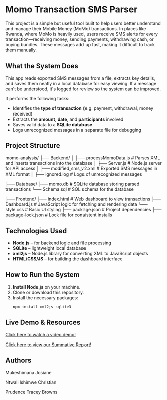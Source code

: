 # Momo Transaction SMS Parser

This project is a simple but useful tool built to help users better understand and manage their Mobile Money (MoMo) transactions. In places like Rwanda, where MoMo is heavily used, users receive SMS alerts for every transaction—receiving money, sending payments, withdrawing cash, or buying bundles. These messages add up fast, making it difficult to track them manually.

## What the System Does

This app reads exported SMS messages from a file, extracts key details, and saves them neatly in a local database for easy viewing. If a message can't be understood, it's logged for review so the system can be improved.

It performs the following tasks:
- Identifies the **type of transaction** (e.g. payment, withdrawal, money received)
- Extracts the **amount**, **date**, and **participants** involved
- Saves valid data to a **SQLite database**
- Logs unrecognized messages in a separate file for debugging

## Project Structure
momo-analysis/
 ├── Backend/
 │ ├── processMomoData.js # Parses XML and inserts transactions into the database
 │ ├── Server.js # Node.js server for API access
 │ ├── modified_sms_v2.xml # Exported SMS messages in XML format
 │ ├── ignored.log # Logs of unrecognized messages
 
 ├── Database/
   ├── momo.db # SQLite database storing parsed transactions
   └── Schema.sql # SQL schema for the database
   
 ├── Frontend/
   ├── index.html # Web dashboard to view transactions
   ├── Dashboard.js # JavaScript logic for fetching and rendering data
   └── style.css # Basic UI styling
   ├── package.json # Project dependencies
   ├── package-lock.json # Lock file for consistent installs

## Technologies Used

- **Node.js** – for backend logic and file processing
- **SQLite** – lightweight local database
- **xml2js** – Node.js library for converting XML to JavaScript objects
- **HTML/CSS/JS** – for building the dashboard interface

##  How to Run the System

1. **Install Node.js** on your machine.
2. Clone or download this repository.
3. Install the necessary packages:
   ```bash
   npm install xml2js sqlite3

## Live Demo & Resources
[Click here to watch a video demo!]( https://www.awesomescreenshot.com/video/41024162?key=fe16e270421e99ab6cddd6b127d9965c/)

 [Click here to view our Summative Report!](https://docs.google.com/document/d/1Tutie5QXrz96GwMzCEbssANKIWGMtv0-FG3jfbM2rfk/edit?tab=t.0#heading=h.38onzmn50cpv/)

## Authors
Mukeshimana Josiane

Ntwali Ishimwe Christian

Prudence Tracey Browns

